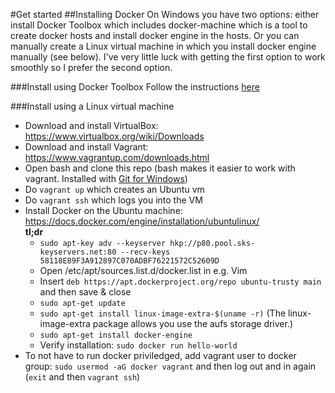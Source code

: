 #Get started
##Installing Docker
On Windows you have two options: either install Docker Toolbox which includes docker-machine which is a tool to create docker hosts and install docker engine in the hosts. Or you can manually create a Linux virtual machine in which you install docker engine manually (see below). I've very little luck with getting the first option to work smoothly so I prefer the second option.

###Install using Docker Toolbox
Follow the instructions [here](https://www.docker.com/docker-toolbox)

###Install using a Linux virtual machine
* Download and install VirtualBox: https://www.virtualbox.org/wiki/Downloads
* Download and install Vagrant: https://www.vagrantup.com/downloads.html
* Open bash and clone this repo (bash makes it easier to work with vagrant. Installed with [Git for Windows](https://git-for-windows.github.io/))
* Do `vagrant up` which creates an Ubuntu vm 
* Do `vagrant ssh` which logs you into the VM
* Install Docker on the Ubuntu machine: https://docs.docker.com/engine/installation/ubuntulinux/<br/>
  **tl;dr**
  * `sudo apt-key adv --keyserver hkp://p80.pool.sks-keyservers.net:80 --recv-keys 58118E89F3A912897C070ADBF76221572C52609D`
  * Open /etc/apt/sources.list.d/docker.list in e.g. Vim
  * Insert `deb https://apt.dockerproject.org/repo ubuntu-trusty main` and then save & close
  * `sudo apt-get update`
  * `sudo apt-get install linux-image-extra-$(uname -r)` (The linux-image-extra package allows you use the aufs storage driver.)
  * `sudo apt-get install docker-engine`
  * Verify installation: `sudo docker run hello-world`
* To not have to run docker priviledged, add vagrant user to docker group: `sudo usermod -aG docker vagrant` and then log out and in again (`exit` and then `vagrant ssh`)
